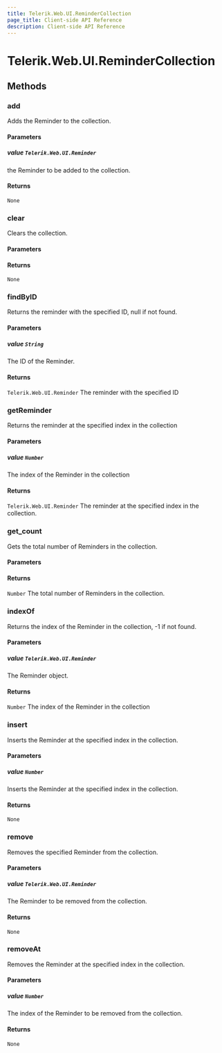 ```yaml
---
title: Telerik.Web.UI.ReminderCollection
page_title: Client-side API Reference
description: Client-side API Reference
---
```


# Telerik.Web.UI.ReminderCollection  

## Methods

###  add

Adds the Reminder to the collection.

#### Parameters

##### value `Telerik.Web.UI.Reminder`

 the Reminder to be added to the collection. 

#### Returns

`None` 

###  clear

Clears the collection.

#### Parameters

#### Returns

`None` 

###  findByID

Returns the reminder with the specified ID, null if not found.

#### Parameters

##### value `String`

 The ID of the Reminder. 

#### Returns

`Telerik.Web.UI.Reminder`  The reminder with the specified ID

###  getReminder

Returns the reminder at the specified index in the collection

#### Parameters

##### value `Number`

 The index of the Reminder in the collection 

#### Returns

`Telerik.Web.UI.Reminder`  The reminder at the specified index in the collection. 

###  get_count

Gets the total number of Reminders in the collection.

#### Parameters

#### Returns

`Number`  The total number of Reminders in the collection. 

###  indexOf

Returns the index of the Reminder in the collection, -1 if not found.

#### Parameters

##### value `Telerik.Web.UI.Reminder`

 The Reminder object. 

#### Returns

`Number`  The index of the Reminder in the collection

###  insert

Inserts the Reminder at the specified index in the collection.

#### Parameters

##### value `Number`

 Inserts the Reminder at the specified index in the collection. 

#### Returns

`None` 

###  remove

Removes the specified Reminder from the collection.

#### Parameters

##### value `Telerik.Web.UI.Reminder`

 The Reminder to be removed from the collection. 

#### Returns

`None` 

###  removeAt

Removes the Reminder at the specified index in the collection.

#### Parameters

##### value `Number`

 The index of the Reminder to be removed from the collection. 

#### Returns

`None` 


